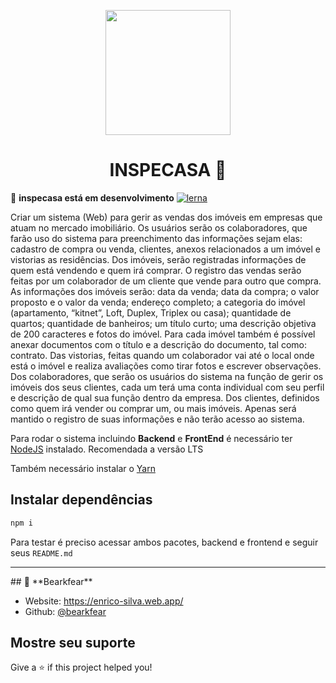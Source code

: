 <p align="center">
  <img src="https://firebasestorage.googleapis.com/v0/b/inspecasa.appspot.com/o/logos-inspecasa.png?alt=media&token=6d80dbf9-f316-4a88-ba37-dbd49da19c03" width="200" />
</p>

<h1 align="center">INSPECASA 🚀</h1>

🚀 **inspecasa está em desenvolvimento** 
[![lerna](https://img.shields.io/badge/maintained%20with-lerna-cc00ff.svg)](https://lerna.js.org/)

Criar um sistema (Web) para gerir as vendas dos imóveis em empresas que atuam no mercado imobiliário. Os usuários serão os colaboradores, que farão uso do sistema para preenchimento das informações sejam elas: cadastro de compra ou venda, clientes, anexos relacionados a um imóvel e vistorias as residências.
Dos imóveis, serão registradas informações de quem está vendendo e quem irá comprar. O registro das vendas serão feitas por um colaborador de um cliente que vende para outro que compra. As informações dos imóveis serão: data da venda; data da compra; o valor proposto e o valor da venda; endereço completo; a categoria do imóvel (apartamento, “kitnet”, Loft, Duplex, Triplex ou casa); quantidade de quartos; quantidade de banheiros; um título curto; uma descrição objetiva de 200 caracteres e fotos do imóvel. Para cada imóvel também é possível anexar documentos com o título e a descrição do documento, tal como: contrato.
Das vistorias, feitas quando um colaborador vai até o local onde está o imóvel e realiza avaliações como tirar fotos e escrever observações. 
Dos colaboradores, que serão os usuários do sistema na função de gerir os imóveis dos seus clientes, cada um terá uma conta individual com seu perfil e descrição de qual sua função dentro da empresa.
Dos clientes, definidos como quem irá vender ou comprar um, ou mais imóveis. Apenas será mantido o registro de suas informações e não terão acesso ao sistema.

Para rodar o sistema incluindo **Backend** e **FrontEnd** é necessário ter [NodeJS](https://nodejs.org/pt-br/) instalado. Recomendada a versão LTS

Também necessário instalar o [Yarn](https://classic.yarnpkg.com/pt-BR/docs/install)


## Instalar dependências

```sh
npm i
```
Para testar é preciso acessar ambos pacotes, backend e frontend e seguir seus `README.md`

<hr>
## 👤 **Bearkfear**

* Website: https://enrico-silva.web.app/
* Github: [@bearkfear](https://github.com/bearkfear)

## Mostre seu suporte

Give a ⭐️ if this project helped you!